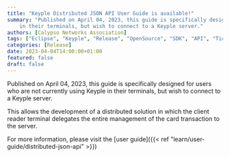 ```yaml
---
title: "Keyple Distributed JSON API User Guide is available!"
summary: "Published on April 04, 2023, this guide is specifically designed for users who are not currently using Keyple 
    in their terminals, but wish to connect to a Keyple server."
authors: [Calypso Networks Association]
tags: ["Eclipse", "Keyple", "Release", "OpenSource", "SDK", "API", "Ticketing", "Distributed", "JSON"]
categories: [Release]
date: 2023-04-04T14:00:00+01:00
featured: false
draft: false
---
```


Published on April 04, 2023,
this guide is specifically designed for users who are not currently using Keyple in their terminals, but wish to connect
to a Keyple server.

This allows the development of a distributed solution in which the client reader terminal delegates the entire
management of the card transaction to the server.

For more information, please visit the [user guide]({{< ref "learn/user-guide/distributed-json-api" >}})